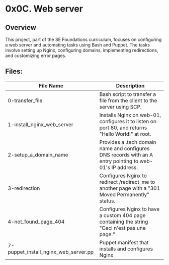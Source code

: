 # 0x0C. Web server

## Overview

This project, part of the SE Foundations curriculum, focuses on configuring a web server and automating tasks using Bash and Puppet. The tasks involve setting up Nginx, configuring domains, implementing redirections, and customizing error pages.

## Files:

| File Name                           | Description                                                                                                          |
|--------------------------------------|----------------------------------------------------------------------------------------------------------------------|
| 0-transfer_file                     | Bash script to transfer a file from the client to the server using SCP.                                               |
| 1-install_nginx_web_server          | Installs Nginx on web-01, configures it to listen on port 80, and returns "Hello World!" at root.                      |
| 2-setup_a_domain_name               | Provides a .tech domain name and configures DNS records with an A entry pointing to web-01's IP address.              |
| 3-redirection                       | Configures Nginx to redirect /redirect_me to another page with a "301 Moved Permanently" status.                       |
| 4-not_found_page_404                | Configures Nginx to have a custom 404 page containing the string "Ceci n'est pas une page."                            |
| 7-puppet_install_nginx_web_server.pp | Puppet manifest that installs and configures Nginx |
